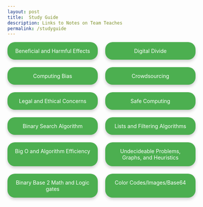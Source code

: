 ```yaml
---
layout: post
title:  Study Guide
description: Links to Notes on Team Teaches
permalink: /studyguide
--- 
```


<title>Lesson Links</title>

<style>

    .button-container {
      display: grid;
      grid-template-columns: 1fr 1fr;
      gap: 20px;
      max-width: 600px;
      margin: auto;
    }

    .link-button {
      display: block;
      padding: 15px 20px;
      background-color: #4CAF50;
      color: white;
      text-align: center;
      text-decoration: none;
      border-radius: 20px;
      box-shadow: 0 4px 8px rgba(0,0,0,0.2);
      transition: transform 0.2s, box-shadow 0.2s;
    }

    .link-button:hover {
      transform: translateY(-3px);
      box-shadow: 0 6px 12px rgba(0,0,0,0.3);
    }
  </style>


<div class="button-container">
    <a href="{{ site.baseurl }}/benefit-notes" class="link-button">Beneficial and Harmful Effects</a>
    <a href="{{ site.baseurl }}/digital-div-notes" class="link-button">Digital Divide</a>
    <a href="{{ site.baseurl }}/computing-bias-notes" class="link-button">Computing Bias</a>
    <a href="{{ site.baseurl }}/crowdsourcing-notes" class="link-button">Crowdsourcing</a>
    <a href="{{ site.baseurl }}/legal-ethical-notes" class="link-button">Legal and Ethical Concerns</a>
    <a href="{{ site.baseurl }}/safe-computing-notes" class="link-button">Safe Computing</a>
    <a href="{{ site.baseurl }}/binary-search-notes" class="link-button">Binary Search Algorithm</a>
    <a href="{{ site.baseurl }}/lsits-filter-notes" class="link-button">Lists and Filtering Algorithms</a>
    <a href="{{ site.baseurl }}/bigo-algo-notes" class="link-button">Big O and Algorithm Efficiency</a>
    <a href="{{ site.baseurl }}" class="link-button">Undecideable Problems, Graphs, and Heuristics</a>
    <a href="{{ site.baseurl }}" class="link-button">Binary Base 2 Math and Logic gates</a>
    <a href="{{ site.baseurl }}" class="link-button">Color Codes/Images/Base64</a>
  </div>


